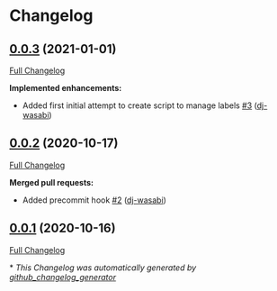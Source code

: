 # Changelog

## [0.0.3](https://github.com/dj-wasabi/dj-wasabi-release/tree/0.0.3) (2021-01-01)

[Full Changelog](https://github.com/dj-wasabi/dj-wasabi-release/compare/0.0.2...0.0.3)

**Implemented enhancements:**

- Added first initial attempt to create script to manage labels [\#3](https://github.com/dj-wasabi/dj-wasabi-release/pull/3) ([dj-wasabi](https://github.com/dj-wasabi))

## [0.0.2](https://github.com/dj-wasabi/dj-wasabi-release/tree/0.0.2) (2020-10-17)

[Full Changelog](https://github.com/dj-wasabi/dj-wasabi-release/compare/0.0.1...0.0.2)

**Merged pull requests:**

- Added precommit hook [\#2](https://github.com/dj-wasabi/dj-wasabi-release/pull/2) ([dj-wasabi](https://github.com/dj-wasabi))

## [0.0.1](https://github.com/dj-wasabi/dj-wasabi-release/tree/0.0.1) (2020-10-16)

[Full Changelog](https://github.com/dj-wasabi/dj-wasabi-release/compare/cd59e724928d6eb8ff0a701f36835dc28202b9ef...0.0.1)



\* *This Changelog was automatically generated by [github_changelog_generator](https://github.com/github-changelog-generator/github-changelog-generator)*
